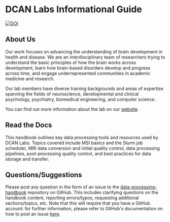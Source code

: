 # DCAN Labs Informational Guide

[![DOI](https://zenodo.org/badge/DOI/10.5281/zenodo.8161443.svg)](https://doi.org/10.5281/zenodo.8161443)

## About Us

Our work focuses on advancing the understanding of brain development in health and disease. We are an interdisciplinary team of researchers trying to understand the basic principles of how the brain works across development, learn how brain-based disorders develop and progress across time, and engage underrepresented communities in academic medicine and research.

Our lab members have diverse training backgrounds and areas of expertise spanning the fields of neuroscience, developmental and clinical psychology, psychiatry, biomedical engineering, and computer science.

You can find out more information about the lab on our [website](https://innovation.umn.edu/developmental-cognition-and-neuroimaging-lab/).

## Read the Docs

This handbook outlines key data processing tools and resources used by DCAN Labs. Topics covered include MSI basics and the Slurm job scheduler, MRI data conversion and initial quality control, data processing pipelines, post-processing quality control, and best practices for data storage and transfer.

## Questions/Suggestions

Please post any question in the form of an issue to the [data-processing-handbook](https://github.com/DCAN-Labs/data-processing-handbook/issues) repository on GitHub. This includes clarifying questions on the handbook content, reporting errors/typos, requesting additional sections/topics, etc. Note that this will require that you have a GitHub account: for further information, please refer to GitHub's documentation on how to post an issue [here](https://docs.github.com/en/issues/tracking-your-work-with-issues/creating-an-issue).
